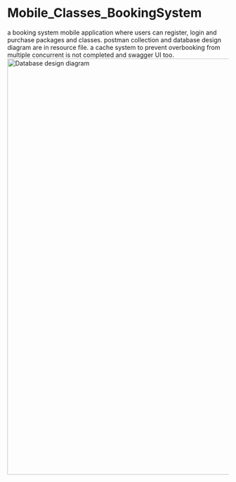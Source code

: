 # Mobile_Classes_BookingSystem
a booking system mobile application where users can register, login and purchase packages and classes.
postman collection and database design diagram are in resource file.
a cache system to prevent overbooking from multiple concurrent is not completed and swagger UI too. 
<img width="946" alt="Database design diagram" src="https://github.com/user-attachments/assets/403467dd-638d-4964-822e-de4f7673d6c1">

